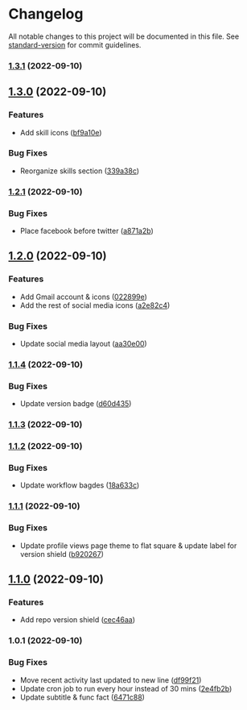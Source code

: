 # Changelog

All notable changes to this project will be documented in this file. See [standard-version](https://github.com/conventional-changelog/standard-version) for commit guidelines.

### [1.3.1](https://github.com/ahmedsomaa/ahmedsomaa/compare/v1.3.0...v1.3.1) (2022-09-10)

## [1.3.0](https://github.com/ahmedsomaa/ahmedsomaa/compare/v1.2.1...v1.3.0) (2022-09-10)


### Features

* Add skill icons ([bf9a10e](https://github.com/ahmedsomaa/ahmedsomaa/commit/bf9a10ea3714c3b7304c04f0911b29f108bc06e9))


### Bug Fixes

* Reorganize skills section ([339a38c](https://github.com/ahmedsomaa/ahmedsomaa/commit/339a38ce7d047237741d78be5e4776ea46ab6e7a))

### [1.2.1](https://github.com/ahmedsomaa/ahmedsomaa/compare/v1.2.0...v1.2.1) (2022-09-10)


### Bug Fixes

* Place facebook before twitter ([a871a2b](https://github.com/ahmedsomaa/ahmedsomaa/commit/a871a2ba0175debfe297864c069f5f71bdb3db18))

## [1.2.0](https://github.com/ahmedsomaa/ahmedsomaa/compare/v1.1.4...v1.2.0) (2022-09-10)


### Features

* Add Gmail account & icons ([022899e](https://github.com/ahmedsomaa/ahmedsomaa/commit/022899eba3998b6e78846fb6cf97885b74daf91f))
* Add the rest of social media icons ([a2e82c4](https://github.com/ahmedsomaa/ahmedsomaa/commit/a2e82c451ebdfdfe6a9985f26b895078829bcb49))


### Bug Fixes

* Update social media layout ([aa30e00](https://github.com/ahmedsomaa/ahmedsomaa/commit/aa30e009702758815c7f1b2ac085136acd1d1a9f))

### [1.1.4](https://github.com/ahmedsomaa/ahmedsomaa/compare/v1.1.3...v1.1.4) (2022-09-10)


### Bug Fixes

* Update version badge ([d60d435](https://github.com/ahmedsomaa/ahmedsomaa/commit/d60d4355aacb11c5b77cd60b80fb8b6958d3e7bf))

### [1.1.3](https://github.com/ahmedsomaa/ahmedsomaa/compare/v1.1.2...v1.1.3) (2022-09-10)

### [1.1.2](https://github.com/ahmedsomaa/ahmedsomaa/compare/v1.1.1...v1.1.2) (2022-09-10)


### Bug Fixes

* Update workflow bagdes ([18a633c](https://github.com/ahmedsomaa/ahmedsomaa/commit/18a633c75854a645e60eabe728d7927c91e2d305))

### [1.1.1](https://github.com/ahmedsomaa/ahmedsomaa/compare/v1.1.0...v1.1.1) (2022-09-10)


### Bug Fixes

* Update profile views page theme to flat square & update label for version shield ([b920267](https://github.com/ahmedsomaa/ahmedsomaa/commit/b92026747094ad0a615f0a33c9c607a85c36a4f4))

## [1.1.0](https://github.com/ahmedsomaa/ahmedsomaa/compare/v1.0.1...v1.1.0) (2022-09-10)


### Features

* Add repo version shield ([cec46aa](https://github.com/ahmedsomaa/ahmedsomaa/commit/cec46aaf5d648534e317ca259caf461d3b000e8d))

### 1.0.1 (2022-09-10)


### Bug Fixes

* Move recent activity last updated to new line ([df99f21](https://github.com/ahmedsomaa/ahmedsomaa/commit/df99f21daab28136ffddd7c0448ebbf8c689e7ab))
* Update cron job to run every hour instead of 30 mins ([2e4fb2b](https://github.com/ahmedsomaa/ahmedsomaa/commit/2e4fb2baa74be9c87d77b1f3b8cfba25bad04336))
* Update subtitle & func fact ([6471c88](https://github.com/ahmedsomaa/ahmedsomaa/commit/6471c888039ed5fda6fd8a68be729d097a1d5333))
